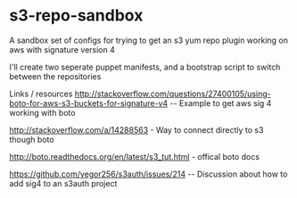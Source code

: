# s3-repo-sandbox
A sandbox set of configs for trying to get an s3 yum repo plugin working on aws with signature version 4


I'll create two seperate puppet manifests, and a bootstrap script to switch between the repositories



Links / resources
http://stackoverflow.com/questions/27400105/using-boto-for-aws-s3-buckets-for-signature-v4   --  Example to get aws sig 4 working with boto

http://stackoverflow.com/a/14288563 - Way to connect directly to s3 though boto

http://boto.readthedocs.org/en/latest/s3_tut.html - offical boto docs

https://github.com/yegor256/s3auth/issues/214 -- Discussion about how to add sig4 to an s3auth project

